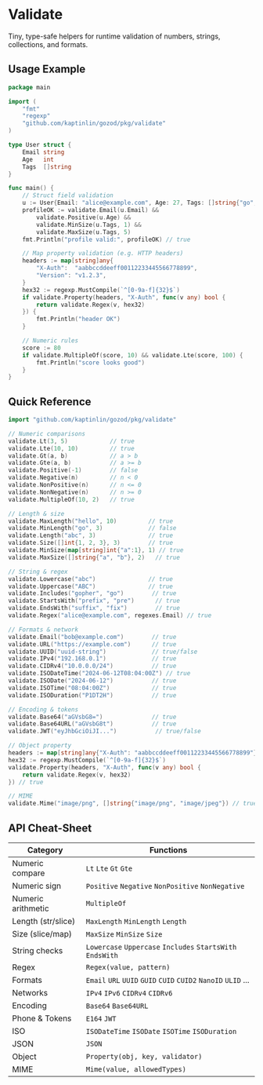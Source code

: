 # Validate

Tiny, type-safe helpers for runtime validation of numbers, strings, collections, and formats.

## Usage Example

```go
package main

import (
    "fmt"
    "regexp"
    "github.com/kaptinlin/gozod/pkg/validate"
)

type User struct {
    Email string
    Age   int
    Tags  []string
}

func main() {
    // Struct field validation
    u := User{Email: "alice@example.com", Age: 27, Tags: []string{"go", "dev"}}
    profileOK := validate.Email(u.Email) &&
        validate.Positive(u.Age) &&
        validate.MinSize(u.Tags, 1) &&
        validate.MaxSize(u.Tags, 5)
    fmt.Println("profile valid:", profileOK) // true

    // Map property validation (e.g. HTTP headers)
    headers := map[string]any{
        "X-Auth":  "aabbccddeeff00112233445566778899",
        "Version": "v1.2.3",
    }
    hex32 := regexp.MustCompile(`^[0-9a-f]{32}$`)
    if validate.Property(headers, "X-Auth", func(v any) bool {
        return validate.Regex(v, hex32)
    }) {
        fmt.Println("header OK")
    }

    // Numeric rules
    score := 80
    if validate.MultipleOf(score, 10) && validate.Lte(score, 100) {
        fmt.Println("score looks good")
    }
}
```

## Quick Reference

```go
import "github.com/kaptinlin/gozod/pkg/validate"

// Numeric comparisons
validate.Lt(3, 5)            // true
validate.Lte(10, 10)         // true
validate.Gt(a, b)            // a > b
validate.Gte(a, b)           // a >= b
validate.Positive(-1)        // false
validate.Negative(n)         // n < 0
validate.NonPositive(n)      // n <= 0
validate.NonNegative(n)      // n >= 0
validate.MultipleOf(10, 2)   // true

// Length & size
validate.MaxLength("hello", 10)         // true
validate.MinLength("go", 3)             // false
validate.Length("abc", 3)               // true
validate.Size([]int{1, 2, 3}, 3)        // true
validate.MinSize(map[string]int{"a":1}, 1) // true
validate.MaxSize([]string{"a", "b"}, 2)   // true

// String & regex
validate.Lowercase("abc")               // true
validate.Uppercase("ABC")               // true
validate.Includes("gopher", "go")        // true
validate.StartsWith("prefix", "pre")      // true
validate.EndsWith("suffix", "fix")        // true
validate.Regex("alice@example.com", regexes.Email) // true

// Formats & network
validate.Email("bob@example.com")        // true
validate.URL("https://example.com")      // true
validate.UUID("uuid-string")             // true/false
validate.IPv4("192.168.0.1")             // true
validate.CIDRv4("10.0.0.0/24")           // true
validate.ISODateTime("2024-06-12T08:04:00Z") // true
validate.ISODate("2024-06-12")           // true
validate.ISOTime("08:04:00Z")            // true
validate.ISODuration("P1DT2H")           // true

// Encoding & tokens
validate.Base64("aGVsbG8=")              // true
validate.Base64URL("aGVsbG8t")           // true
validate.JWT("eyJhbGciOiJI...")           // true/false

// Object property
headers := map[string]any{"X-Auth": "aabbccddeeff00112233445566778899"}
hex32 := regexp.MustCompile(`^[0-9a-f]{32}$`)
validate.Property(headers, "X-Auth", func(v any) bool {
    return validate.Regex(v, hex32)
}) // true

// MIME
validate.Mime("image/png", []string{"image/png", "image/jpeg"}) // true
```

## API Cheat-Sheet

| Category           | Functions                                                        |
|--------------------|------------------------------------------------------------------|
| Numeric compare    | `Lt` `Lte` `Gt` `Gte`                                            |
| Numeric sign       | `Positive` `Negative` `NonPositive` `NonNegative`                |
| Numeric arithmetic | `MultipleOf`                                                     |
| Length (str/slice) | `MaxLength` `MinLength` `Length`                                 |
| Size (slice/map)   | `MaxSize` `MinSize` `Size`                                       |
| String checks      | `Lowercase` `Uppercase` `Includes` `StartsWith` `EndsWith`       |
| Regex              | `Regex(value, pattern)`                                          |
| Formats            | `Email` `URL` `UUID` `GUID` `CUID` `CUID2` `NanoID` `ULID` ...   |
| Networks           | `IPv4` `IPv6` `CIDRv4` `CIDRv6`                                  |
| Encoding           | `Base64` `Base64URL`                                             |
| Phone & Tokens     | `E164` `JWT`                                                     |
| ISO                | `ISODateTime` `ISODate` `ISOTime` `ISODuration`                  |
| JSON               | `JSON`                                                           |
| Object             | `Property(obj, key, validator)`                                  |
| MIME               | `Mime(value, allowedTypes)`                                      |
